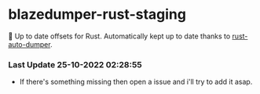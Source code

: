 # blazedumper-rust-staging

🚀 Up to date offsets for Rust. Automatically kept up to date thanks to [rust-auto-dumper](https://github.com/Akandesh/rust-auto-dumper).


### Last Update 25-10-2022 02:28:55
- If there's something missing then open a issue and i'll try to add it asap.